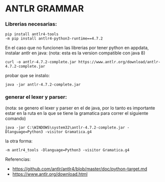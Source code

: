 # ANTLR GRAMMAR

### Librerias necesarias:

```
pip install antlr4-tools
-m pip install antlr4-python3-runtime==4.7.2
```

En el caso que no funcionen las librerias por tener python en appdata, instalar antlr en java: 
(nota: esta es la version compatible con java 8)
```
curl -o antlr-4.7.2-complete.jar https://www.antlr.org/download/antlr-4.7.2-complete.jar
```
probar que se instalo:
```
java -jar antlr-4.7.2-complete.jar
```



### generar el lexer y parser:

(nota: se genero el lexer y parser en el de java, por lo tanto es importante estar en la ruta en la que se tiene la gramatica para correr el siguiente comando)
```
java -jar C:\WINDOWS\system32\antlr-4.7.2-complete.jar -Dlanguage=Python3 -visitor Gramatica.g4

```

la otra forma: 
```
-m antlr4_tools -Dlanguage=Python3 -visitor Gramatica.g4

```

Referencias: 
- https://github.com/antlr/antlr4/blob/master/doc/python-target.md
- https://www.antlr.org/download.html
